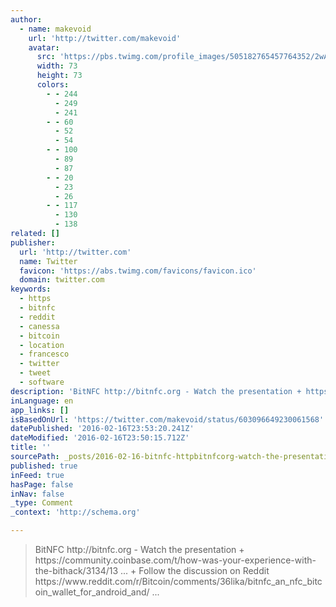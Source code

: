 ```yaml
---
author:
  - name: makevoid
    url: 'http://twitter.com/makevoid'
    avatar:
      src: 'https://pbs.twimg.com/profile_images/505182765457764352/2wAnUl4N_bigger.jpeg'
      width: 73
      height: 73
      colors:
        - - 244
          - 249
          - 241
        - - 60
          - 52
          - 54
        - - 100
          - 89
          - 87
        - - 20
          - 23
          - 26
        - - 117
          - 130
          - 138
related: []
publisher:
  url: 'http://twitter.com'
  name: Twitter
  favicon: 'https://abs.twimg.com/favicons/favicon.ico'
  domain: twitter.com
keywords:
  - https
  - bitnfc
  - reddit
  - canessa
  - bitcoin
  - location
  - francesco
  - twitter
  - tweet
  - software
description: 'BitNFC http://bitnfc.org - Watch the presentation + https://community.coinbase.com/t/how-was-your-experience-with-the-bithack/3134/13 ... + Follow the discussion on Reddit https://www.reddit.com/r/Bitcoin/comments/36lika/bitnfc_an_nfc_bitcoin_wallet_for_android_and/ ...'
inLanguage: en
app_links: []
isBasedOnUrl: 'https://twitter.com/makevoid/status/603096649230061568'
datePublished: '2016-02-16T23:53:20.241Z'
dateModified: '2016-02-16T23:50:15.712Z'
title: ''
sourcePath: _posts/2016-02-16-bitnfc-httpbitnfcorg-watch-the-presentation-https.md
published: true
inFeed: true
hasPage: false
inNav: false
_type: Comment
_context: 'http://schema.org'

---
```

> BitNFC http&colon;&sol;&sol;bitnfc&period;org - Watch the presentation &plus; https&colon;&sol;&sol;community&period;coinbase&period;com&sol;t&sol;how-was-your-experience-with-the-bithack&sol;3134&sol;13 &period;&period;&period; &plus; Follow the discussion on Reddit https&colon;&sol;&sol;www&period;reddit&period;com&sol;r&sol;Bitcoin&sol;comments&sol;36lika&sol;bitnfc&lowbar;an&lowbar;nfc&lowbar;bitcoin&lowbar;wallet&lowbar;for&lowbar;android&lowbar;and&sol; &period;&period;&period;